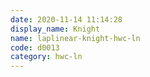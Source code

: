 ```yaml
---
date: 2020-11-14 11:14:28
display_name: Knight
name: laplinear-knight-hwc-ln
code: d0013
category: hwc-ln
---
```

